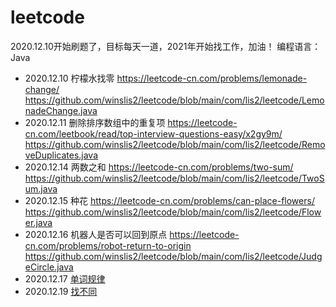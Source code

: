 # leetcode
2020.12.10开始刷题了，目标每天一道，2021年开始找工作，加油！
编程语言：Java
- 2020.12.10 柠檬水找零 https://leetcode-cn.com/problems/lemonade-change/
https://github.com/winslis2/leetcode/blob/main/com/lis2/leetcode/LemonadeChange.java
- 2020.12.11 删除排序数组中的重复项 https://leetcode-cn.com/leetbook/read/top-interview-questions-easy/x2gy9m/
https://github.com/winslis2/leetcode/blob/main/com/lis2/leetcode/RemoveDuplicates.java
- 2020.12.14 两数之和 https://leetcode-cn.com/problems/two-sum/
https://github.com/winslis2/leetcode/blob/main/com/lis2/leetcode/TwoSum.java
- 2020.12.15 种花 https://leetcode-cn.com/problems/can-place-flowers/ 
 https://github.com/winslis2/leetcode/blob/main/com/lis2/leetcode/Flower.java
- 2020.12.16 机器人是否可以回到原点 https://leetcode-cn.com/problems/robot-return-to-origin
https://github.com/winslis2/leetcode/blob/main/com/lis2/leetcode/JudgeCircle.java
- 2020.12.17 [单词规律](https://github.com/winslis2/leetcode/blob/main/com/lis2/leetcode/WordPattern.java)
- 2020.12.19 [找不同](https://github.com/winslis2/leetcode/blob/main/com/lis2/leetcode/FindTheDifference.java)